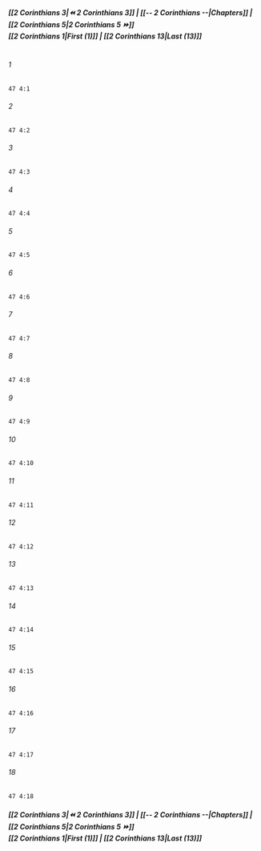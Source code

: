 
##### **[[2 Corinthians 3|⏪ 2 Corinthians 3]] | [[-- 2 Corinthians --|Chapters]] | [[2 Corinthians 5|2 Corinthians 5 ⏩]]**<br>**[[2 Corinthians 1|First (1)]] | [[2 Corinthians 13|Last (13)]]**<br><br>

###### 1
``` verse
47 4:1
```
###### 2
``` verse
47 4:2
```
###### 3
``` verse
47 4:3
```
###### 4
``` verse
47 4:4
```
###### 5
``` verse
47 4:5
```
###### 6
``` verse
47 4:6
```
###### 7
``` verse
47 4:7
```
###### 8
``` verse
47 4:8
```
###### 9
``` verse
47 4:9
```
###### 10
``` verse
47 4:10
```
###### 11
``` verse
47 4:11
```
###### 12
``` verse
47 4:12
```
###### 13
``` verse
47 4:13
```
###### 14
``` verse
47 4:14
```
###### 15
``` verse
47 4:15
```
###### 16
``` verse
47 4:16
```
###### 17
``` verse
47 4:17
```
###### 18
``` verse
47 4:18
```

##### **[[2 Corinthians 3|⏪ 2 Corinthians 3]] | [[-- 2 Corinthians --|Chapters]] | [[2 Corinthians 5|2 Corinthians 5 ⏩]]**<br>**[[2 Corinthians 1|First (1)]] | [[2 Corinthians 13|Last (13)]]**
